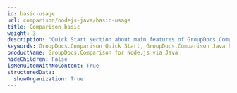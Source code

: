 ```yaml
---
id: basic-usage
url: comparison/nodejs-java/basic-usage
title: Comparison basic
weight: 3
description: "Quick Start section about main features of GroupDocs.Comparison API, describes how to compare documents with just a couple lines of code."
keywords: GroupDocs.Comparison Quick Start, GroupDocs.Comparison Java Basic Usage, GroupDocs.Comparison Quick Start Java, GroupDocs.Comparison Get Started
productName: GroupDocs.Comparison for Node.js via Java
hideChildren: False
isMenuItemWithNoContent: True
structuredData:
  showOrganization: True
---
```

